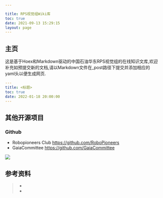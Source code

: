```yaml
---

title: RPS视觉组Wiki库
toc: true
date: 2021-09-13 15:29:15
layout: page
---
```


## 主页

这是基于Hoex和Markdown驱动的中国石油华东RPS视觉组的在线知识文库,欢迎补充如预提交新的文档,请以Markdown文件在_post路径下提交并添加相应的yaml头以便生成网页.

```yaml
---
title: <标题>
toc: true
date: 2022-01-18 20:00:00
---
```

## 其他开源项目

### Github 

- Robopioneers Club https://github.com/RoboPioneers
- GaiaCommittee https://github.com/GaiaCommittee





![](./index/index.jpeg)



## 参考资料
> - []()
> - []()
